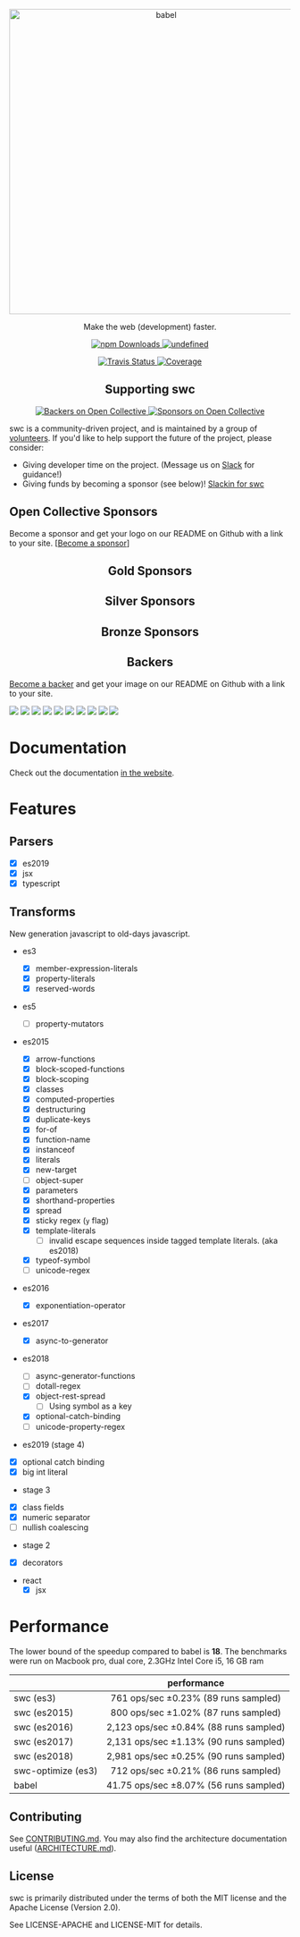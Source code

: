 <p align="center">
  <a href="https://swc-project.github.io/">
    <img alt="babel" src="https://raw.githubusercontent.com/swc-project/logo/master/swc.png" width="546">
  </a>
</p>

<p align="center">
   Make the web (development) faster.
</p>

<p align="center">
   <a href="https://www.npmjs.com/package/@swc/core">
      <img alt="npm Downloads" src="https://img.shields.io/npm/dw/@swc/core">
   </a>
    <a href="https://crates.io/crates/swc_ecma_parser">
      <img alt="undefined" src="https://img.shields.io/crates/d/swc_ecma_parser.svg?label=crates.io%20dowloads">
    </a>
</p>
<p align="center">
   <a href="https://travis-ci.org/swc-project/swc">
      <img alt="Travis Status" src="https://img.shields.io/travis/swc-project/swc/master.svg?label=travis&maxAge=43200">
   </a>
   <a href="https://codecov.io/gh/swc-project/swc">
      <img alt="Coverage" src="https://codecov.io/gh/swc-project/swc/branch/master/graph/badge.svg">
   </a>
</p>

<h2 align="center">Supporting swc</h2>

<p align="center">
   <a href="#backers">
      <img alt="Backers on Open Collective" src="https://opencollective.com/swc/backers/badge.svg" />
   </a>
   <a href="#sponsors">
      <img alt="Sponsors on Open Collective" src="https://opencollective.com/swc/sponsors/badge.svg"/>
   </a>
</p>

swc is a community-driven project, and is maintained by a group of [volunteers](https://opencollective.com/swc#team). If you'd like to help support the future of the project, please consider:

- Giving developer time on the project. (Message us on [Slack](https://swc-org.slack.com/) for guidance!)
- Giving funds by becoming a sponsor (see below)! [Slackin for swc](https://swc-slackin.herokuapp.com)

## Open Collective Sponsors

Become a sponsor and get your logo on our README on Github with a link to your site. [[Become a sponsor](https://opencollective.com/swc#sponsor)]

<h2 align="center">Gold Sponsors</h2>

<h2 align="center">Silver Sponsors</h2>

<h2 align="center">Bronze Sponsors</h2>

<h2 align="center">Backers</h2>

[Become a backer](https://opencollective.com/swc#backer) and get your image on our README on Github with a link to your site.

<a href="https://opencollective.com/swc/backer/0/website?requireActive=false" target="_blank"><img src="https://opencollective.com/swc/backer/0/avatar.svg?requireActive=false"></a>
<a href="https://opencollective.com/swc/backer/1/website?requireActive=false" target="_blank"><img src="https://opencollective.com/swc/backer/1/avatar.svg?requireActive=false"></a>
<a href="https://opencollective.com/swc/backer/2/website?requireActive=false" target="_blank"><img src="https://opencollective.com/swc/backer/2/avatar.svg?requireActive=false"></a>
<a href="https://opencollective.com/swc/backer/3/website?requireActive=false" target="_blank"><img src="https://opencollective.com/swc/backer/3/avatar.svg?requireActive=false"></a>
<a href="https://opencollective.com/swc/backer/4/website?requireActive=false" target="_blank"><img src="https://opencollective.com/swc/backer/4/avatar.svg?requireActive=false"></a>
<a href="https://opencollective.com/swc/backer/5/website?requireActive=false" target="_blank"><img src="https://opencollective.com/swc/backer/5/avatar.svg?requireActive=false"></a>
<a href="https://opencollective.com/swc/backer/6/website?requireActive=false" target="_blank"><img src="https://opencollective.com/swc/backer/6/avatar.svg?requireActive=false"></a>
<a href="https://opencollective.com/swc/backer/7/website?requireActive=false" target="_blank"><img src="https://opencollective.com/swc/backer/7/avatar.svg?requireActive=false"></a>
<a href="https://opencollective.com/swc/backer/8/website?requireActive=false" target="_blank"><img src="https://opencollective.com/swc/backer/8/avatar.svg?requireActive=false"></a>
<a href="https://opencollective.com/swc/backer/9/website?requireActive=false" target="_blank"><img src="https://opencollective.com/swc/backer/9/avatar.svg?requireActive=false"></a>

# Documentation

Check out the documentation [in the website](https://swc-project.github.io/docs/installation).

# Features

## Parsers

- [x] es2019
- [x] jsx
- [x] typescript

## Transforms

New generation javascript to old-days javascript.

- es3

  - [x] member-expression-literals
  - [x] property-literals
  - [x] reserved-words

- es5

  - [ ] property-mutators

- es2015

  - [x] arrow-functions
  - [x] block-scoped-functions
  - [x] block-scoping
  - [x] classes
  - [x] computed-properties
  - [x] destructuring
  - [x] duplicate-keys
  - [x] for-of
  - [x] function-name
  - [x] instanceof
  - [x] literals
  - [x] new-target
  - [ ] object-super
  - [x] parameters
  - [x] shorthand-properties
  - [x] spread
  - [x] sticky regex (`y` flag)
  - [x] template-literals
    - [ ] invalid escape sequences inside tagged template literals. (aka es2018)
  - [x] typeof-symbol
  - [ ] unicode-regex

- es2016

  - [x] exponentiation-operator

- es2017

  - [x] async-to-generator

- es2018

  - [ ] async-generator-functions
  - [ ] dotall-regex
  - [x] object-rest-spread
    - [ ] Using symbol as a key
  - [x] optional-catch-binding
  - [ ] unicode-property-regex

- es2019 (stage 4)
 - [x] optional catch binding
 - [x] big int literal

- stage 3
 - [x] class fields
 - [x] numeric separator
 - [ ] nullish coalescing

- stage 2
 - [x] decorators

- react
  - [x] jsx

# Performance

The lower bound of the speedup compared to babel is **18**. The benchmarks were run on Macbook pro, dual core, 2.3GHz Intel Core i5, 16 GB ram

|                    |              performance               |
| ------------------ | :------------------------------------: |
| swc (es3)          |  761 ops/sec ±0.23% (89 runs sampled)  |
| swc (es2015)       |  800 ops/sec ±1.02% (87 runs sampled)  |
| swc (es2016)       | 2,123 ops/sec ±0.84% (88 runs sampled) |
| swc (es2017)       | 2,131 ops/sec ±1.13% (90 runs sampled) |
| swc (es2018)       | 2,981 ops/sec ±0.25% (90 runs sampled) |
| swc-optimize (es3) |  712 ops/sec ±0.21% (86 runs sampled)  |
| babel              | 41.75 ops/sec ±8.07% (56 runs sampled) |

## Contributing

See [CONTRIBUTING.md](CONTRIBUTING.md). You may also find the architecture
documentation useful ([ARCHITECTURE.md](ARCHITECTURE.md)).

## License

swc is primarily distributed under the terms of both the MIT license
and the Apache License (Version 2.0).

See LICENSE-APACHE and LICENSE-MIT for details.

[babel]: https://github.com/babel/babel
[closure compiler]: https://github.com/google/closure-compiler
[rust]: https://www.rust-lang.org

